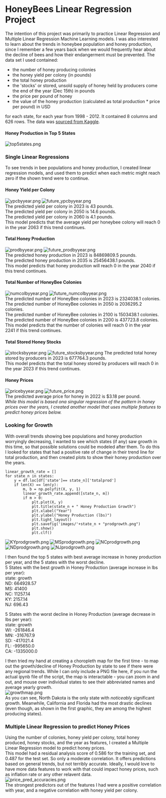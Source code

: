 # HoneyBees Linear Regression Project

The intention of this project was primarily to practice Linear Regression and Multiple Linear Regression Machine Learning models.  I was also interested to learn about the trends in honeybee population and honey production, since I remember a few years back when we would frequently hear about the decline of bees and how their endangerment must be prevented.
The data set I used contained:
- the number of honey producing colonies
- the honey yield per colony (in pounds)
- the total honey production
- the 'stocks' or stored, unsold supply of honey held by producers come the end of the year (Dec 15th) in pounds
- the price per pound of honey
- the value of the honey production (calculated as total production * price per pound) in USD

for each state, for each year from 1998 - 2012. It contained 8 columns and 626 rows.  The data was [sourced from Kaggle](https://www.kaggle.com/jessicali9530/honey-production).

#### Honey Production in Top 5 States
![top5states.png](https://github.com/TheStarCloud/Projects/blob/main/HoneyProduction%20LinRegr/images/top5states.png?raw=true "Honey production in top 5 states")

### Single Linear Regressions
To see trends in bee populations and honey production, I created linear regression models, and used them to predict when each metric might reach zero if the shown trend were to continue.
#### Honey Yield per Colony
![ypcbyyear.png](https://github.com/TheStarCloud/Projects/blob/main/HoneyProduction%20LinRegr/images/ypcbyyear.png?raw=true "Honey Yield per Colony")
![future_ypcbyyear.png](https://github.com/TheStarCloud/Projects/blob/main/HoneyProduction%20LinRegr/images/future_ypcbyyear.png?raw=true "Predicted Honey Yield per Colony")  
The predicted yield per colony in 2023 is 43 pounds.  
The predicted yield per colony in 2050 is 14.6 pounds.  
The predicted yield per colony in 2060 is 4.1 pounds.  
This model predicts that the average yield per honeybee colony will reach 0 in the year 2063 if this trend continues.

#### Total Honey Production
![prodbyyear.png](https://github.com/TheStarCloud/Projects/blob/main/HoneyProduction%20LinRegr/images/prodbyyear.png?raw=true "Total Honey Production")
![future_prodbyyear.png](https://github.com/TheStarCloud/Projects/blob/main/HoneyProduction%20LinRegr/images/future_prodbyyear.png?raw=true "Predicted Total Honey Production")  
The predicted honey production in 2023 is 84869809.5 pounds.  
The predicted honey production in 2035 is 25456438.1 pounds.  
This model predicts that honey production will reach 0 in the year 2040 if this trend continues.

#### Total Number of HoneyBee Colonies
![numcolbyyear.png](https://github.com/TheStarCloud/Projects/blob/main/HoneyProduction%20LinRegr/images/numcolbyyear.png?raw=true "Total Number of Colonies")
![future_numcolbyyear.png](https://github.com/TheStarCloud/Projects/blob/main/HoneyProduction%20LinRegr/images/future_numcolbyyear.png?raw=true "Predicted Number of Colonies")  
The predicted number of HoneyBee colonies in 2023 is 2324038.1 colonies.  
The predicted number of HoneyBee colonies in 2050 is 2036295.2 colonies.  
The predicted number of HoneyBee colonies in 2100 is 1503438.1 colonies.  
The predicted number of HoneyBee colonies in 2200 is 437723.8 colonies.  
This model predicts that the number of colonies will reach 0 in the year 2241 if this trend continues.

#### Total Stored Honey Stocks
![stocksbyyear.png](https://github.com/TheStarCloud/Projects/blob/main/HoneyProduction%20LinRegr/images/stocksbyyear.png?raw=true "Total pounds of stored honey")
![future_stocksbyyear.png](https://github.com/TheStarCloud/Projects/blob/main/HoneyProduction%20LinRegr/images/future_stocksbyyear.png?raw=true "Predicted stocks of honey")
The predicted total honey stored by producers in 2023 is 677764.3 pounds.  
This model predicts that the total honey stored by producers will reach 0 in the year 2023 if this trend continues.

#### Honey Prices
![pricebyyear.png](https://github.com/TheStarCloud/Projects/blob/main/HoneyProduction%20LinRegr/images/pricebyyear.png?raw=true "Average price per pound of honey")
![future_price.png](https://github.com/TheStarCloud/Projects/blob/main/HoneyProduction%20LinRegr/images/future_price.png?raw=true "Predicted honey prices")  
The predicted average price for honey in 2022 is $3.18 per pound.  
*While this model is based ona singular regression of the pattern in honey prices over the years, I created another model that uses multiple features to predict honey prices below.*

### Looking for Growth
With overall trends showing bee populations and honey production worryingly decreasing, I wanted to see which states (if any) saw growth in this time, so that possible solutions could be modeled after them.  To do this I looked for states that had a positive rate of change in their trend line for total production, and then created plots to show their honey production over the years.
```
linear_growth_rate = []
for state_n in states:
    y = df.loc[df['state']== state_n]['totalprod']
    if len(X) == len(y):
        m, b = np.polyfit(X, y, 1)
        linear_growth_rate.append([state_n, m])
        if m > 0:
            plt.plot(X, y)
            plt.title(state_n + " Honey Production Growth")
            plt.xlabel("Year")
            plt.ylabel("Honey Production (lbs)")
            plt.tight_layout()
            plt.savefig('images/'+state_n + "prodgrowth.png")
            plt.show()
            plt.clf()
```
![KYprodgrowth.png](https://github.com/TheStarCloud/Projects/blob/main/HoneyProduction%20LinRegr/images/KYprodgrowth.png?raw=true "Honey production growth in Kentucky")
![MSprodgrowth.png](https://github.com/TheStarCloud/Projects/blob/main/HoneyProduction%20LinRegr/images/MSprodgrowth.png?raw=true "Honey production growth in Mississippi")
![NCprodgrowth.png](https://github.com/TheStarCloud/Projects/blob/main/HoneyProduction%20LinRegr/images/NCprodgrowth.png?raw=true "Honey production growth in North Carolina")
![NDprodgrowth.png](https://github.com/TheStarCloud/Projects/blob/main/HoneyProduction%20LinRegr/images/NDprodgrowth.png?raw=true "Honey production growth in North Dakota")
![NJprodgrowth.png](https://github.com/TheStarCloud/Projects/blob/main/HoneyProduction%20LinRegr/images/NJprodgrowth.png?raw=true "Honey production growth in New Jersey")

I then found the top 5 states with best average increase in honey production per year, and the 5 states with the worst decline.  
5 States with the best growth in Honey Production (average increase in lbs per year):  
state: growth  
ND:  664928.57  
MS:   41400  
NC:   11257.14  
KY:    2157.14  
NJ:     696.43  

5 States with the worst decline in Honey Production (average decrease in lbs per year):  
state:        growth  
WI: -261846.4  
MN: -316767.9  
SD: -417021.4  
FL: -995650.0  
CA: -1335000.0  

I then tried my hand at creating a choropleth map for the first time - to map out the growth/decline of Honey Production by state to see if there were any regional trends.  While I can only include a PNG file here, if you run the actual ipynb file of the script, the map is interactable - you can zoom in and out, and mouse over individual states to see their abbreviated names and average yearly growth.  
![growthmap.png](https://github.com/TheStarCloud/Projects/blob/main/HoneyProduction%20LinRegr/images/growthmap.png?raw=true "Honey production growth by state")  
As you can see, North Dakota is the only state with *noticeably* significant growth.  Meanwhile, California and Florida had the most drastic declines (even though, as shown in the first graphic, they are among the highest producing states).

### Multiple Linear Regression to predict Honey Prices
Using the number of colonies, honey yield per colony, total honey produced, honey stocks, and the year as features, I created a Multiple Linear Regression model to predict honey prices.  
This model had a residual analysis score of 0.586 for the training set, and 0.487 for the test set.  So only a moderate correlation.  It offers predictions based on general trends, but not terribly accurate.  Ideally, I would love to have more data features to work with that could impact honey prices, such as inflation rate or any other relavent data.  
![price_pred_accuracies.png](https://github.com/TheStarCloud/Projects/blob/main/HoneyProduction%20LinRegr/images/price_pred_accuracies.png?raw=true "MLR Prediction Accuracy")  
The strongest predictors out of the features I had were a positive correlation with year, and a negative correlation with honey yield per colony.
